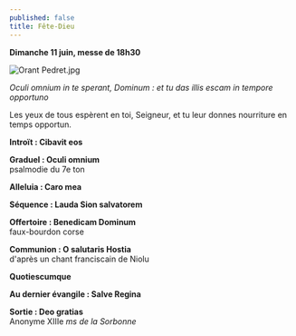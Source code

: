 ```yaml
---
published: false
title: Fête-Dieu
---
```

**Dimanche 11 juin, messe de 18h30**  

![Orant Pedret.jpg]({{site.baseurl}}/images/Orant%20Pedret.jpg)

*Oculi omnium in te sperant, Dominum : et tu das illis escam in tempore opportuno*  

Les yeux de tous espèrent en toi, Seigneur, et tu leur donnes nourriture en temps opportun.

**Introït : Cibavit eos**

**Graduel : Oculi omnium**  
psalmodie du 7e ton

**Alleluia : Caro mea**

**Séquence : Lauda Sion salvatorem**

**Offertoire : Benedicam Dominum**  
faux-bourdon corse

**Communion : O salutaris Hostia**  
d'après un chant franciscain de Niolu

**Quotiescumque**

**Au dernier évangile : Salve Regina**

**Sortie : Deo gratias**  
Anonyme XIIIe *ms de la Sorbonne*
